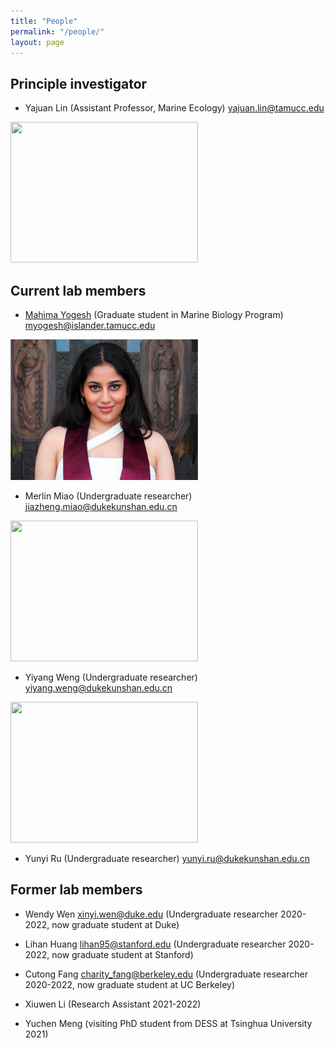 ```yaml
---
title: "People"
permalink: "/people/"
layout: page
---
```


## Principle investigator
- Yajuan Lin (Assistant Professor, Marine Ecology) <yajuan.lin@tamucc.edu>

<img src="https://sites.duke.edu/yajuanlin/files/2019/10/CREDITS-MAEVA-BARDY-YAJUAN-LIN-BD-1.jpg" width="300" height="225"/>


## Current lab members

- <a href=“/Mahima.md“>Mahima Yogesh</a> (Graduate student in Marine Biology Program) <myogesh@islander.tamucc.edu>

<img src="MY_profile photo.png" width="300" height="225"/> 

- Merlin Miao (Undergraduate researcher) <jiazheng.miao@dukekunshan.edu.cn>

<img src="https://sites.duke.edu/yajuanlin/files/2021/09/IMG_4980-scaled-e1631180639654.jpg" width="300" height="225"/> 

- Yiyang Weng (Undergraduate researcher) <yiyang.weng@dukekunshan.edu.cn>

<img src="https://sites.duke.edu/yajuanlin/files/2022/05/IMG_1835-scaled-e1652176046680.jpg" width="300" height="225"/>  

- Yunyi Ru (Undergraduate researcher) <yunyi.ru@dukekunshan.edu.cn>


## Former lab members

- Wendy Wen <xinyi.wen@duke.edu> (Undergraduate researcher 2020-2022, now graduate student at Duke)

- Lihan Huang <lihan95@stanford.edu> (Undergraduate researcher 2020-2022, now graduate student at Stanford)

- Cutong Fang <charity_fang@berkeley.edu> (Undergraduate researcher 2020-2022, now graduate student at UC Berkeley)

- Xiuwen Li (Research Assistant 2021-2022)

- Yuchen Meng (visiting PhD student from DESS at Tsinghua University 2021)
